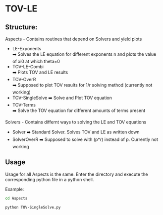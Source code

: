 # TOV-LE

## Structure:

Aspects - Contains routines that depend on Solvers and yield plots

- LE-Exponents	
:arrow_right:	Solves the LE equation for different exponents n and plots the value of xi0 at which theta=0
- TOV-LE-Combi	 
:arrow_right:	Plots TOV and LE results
- TOV-OverR	 
:arrow_right: 	Supposed to plot TOV results for 1/r solving method (currently not working)
- TOV-SingleSolve
:arrow_right:	Solve and Plot TOV equation
- TOV-Terms	 
:arrow_right:	Solve the TOV equation for different amounts of terms present

Solvers - Contains differnt ways to solving the LE and TOV equations

- Solver  	:arrow_right:	Standard Solver. Solves TOV and LE as written down
- SolverOverR  	:arrow_right:	Supposed to solve with (p*r) instead of p. Currently not working

## Usage

Usage for all Aspects is the same. Enter the directory and execute the corresponding python file in a python shell.

Example:

```bash
cd Aspects

python TOV-SingleSolve.py
```

